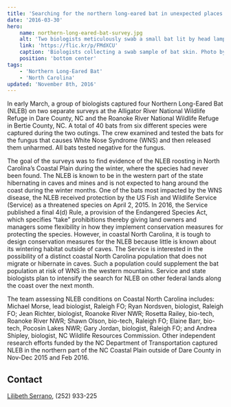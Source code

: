 ```yaml
---
title: 'Searching for the northern long-eared bat in unexpected places'
date: '2016-03-30'
hero:
    name: northern-long-eared-bat-survey.jpg
    alt: 'Two biologists meticulously swab a small bat lit by head lamp'
    link: 'https://flic.kr/p/FMdXCU'
    caption: 'Biologists collecting a swab sample of bat skin. Photo by Rose Railey, USFWS.'
    position: 'bottom center'
tags:
    - 'Northern Long-Eared Bat'
    - 'North Carolina'
updated: 'November 8th, 2016'
---
```


In early March, a group of biologists captured four Northern Long-Eared Bat (NLEB) on two separate surveys at the Alligator River National Wildlife Refuge in Dare County, NC and the Roanoke River National Wildlife Refuge in Bertie County, NC. A total of 40 bats from six different species were captured during the two outings. The crew examined and tested the bats for the fungus that causes White Nose Syndrome (WNS) and then released them unharmed. All bats tested negative for the fungus. 

The goal of the surveys was to find evidence of the NLEB roosting in North Carolina’s Coastal Plain during the winter, where the species had never been found. The NLEB is known to be in the western part of the state hibernating in caves and mines and is not expected to hang around the coast during the winter months. One of the bats most impacted by the WNS disease, the NLEB received protection by the US Fish and Wildlife Service (Service) as a threatened species on April 2, 2015\. In 2016, the Service published a final 4(d) Rule, a provision of the Endangered Species Act, which specifies “take” prohibitions thereby giving land owners and managers some flexibility in how they implement conservation measures for protecting the species. However, in coastal North Carolina, it is tough to design conservation measures for the NLEB because little is known about its wintering habitat outside of caves. The Service is interested in the possibility of a distinct coastal North Carolina population that does not migrate or hibernate in caves. Such a population could supplement the bat population at risk of WNS in the western mountains. Service and state biologists plan to intensify the search for NLEB on other federal lands along the coast over the next month. 

The team assessing NLEB conditions on Coastal North Carolina includes: Michael Morse, lead biologist, Raleigh FO; Ryan Nordsven, biologist, Raleigh FO; Jean Richter, biologist, Roanoke River NWR; Rosetta Railey, bio-tech, Roanoke River NWR; Shawn Olson, bio-tech, Raleigh FO; Elaine Barr, bio-tech, Pocosin Lakes NWR; Gary Jordan, biologist, Raleigh FO; and Andrea Shipley, biologist, NC Wildlife Resources Commission. Other independent research efforts funded by the NC Department of Transportation captured NLEB in the northern part of the NC Coastal Plain outside of Dare County in Nov-Dec 2015 and Feb 2016.

## Contact

[Lilibeth Serrano](mailto:lilibeth_serrano@fws.gov), (252) 933-225
